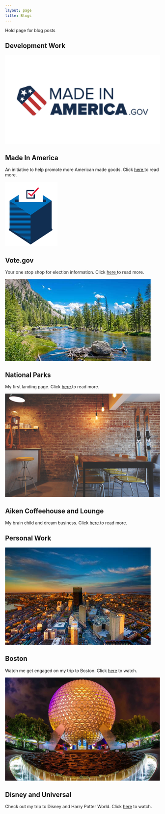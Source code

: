 ```yaml
---
layout: page
title: Blogs
--- 
```


Hold page for blog posts 

<section id="my-work" class="my-work">
  <div class="work_inner container">
    <div class="dev-work">
      <h1>Development Work</h1>
      <div class="dev-work-inner">
        <div class="dev-card">
          <div class="dev-card-image"> <img src="/assets/images/mia-card-2.png"></div>
          <div class="dev-card-text">
            <h2>Made In America</h2>
            <p>An initiative to help promote more American made goods. Click <a style="text-decoration: underline;" href="/blog-postss/mia.html" > 
              here </a>to read more.</p>
          </div>
        </div>
        <div class="dev-card">
          <div class="dev-card-image"> <img src="/assets/images/vote-card.png"></div>
          <div class="dev-card-text">
            <h2>Vote.gov</h2>
            <p>Your one stop shop for election information. Click <a style="text-decoration: underline;" href="/blog-postss/vote.html" > 
              here </a>to read more.</p>
          </div>
        </div>
        <div class="dev-card">
          <div class="dev-card-image"> <img src="/assets/images/ys park.jpeg"></div>
          <div class="dev-card-text">
            <h2>National Parks</h2>
            <p>My first landing page. Click <a style="text-decoration: underline;" href="/blog-postss/natpark.html" > 
              here </a>to read more.</p>
          </div>
        </div>
        <div class="dev-card">
          <div class="dev-card-image"> <img src="/assets/images/coffee.png"></div>
          <div class="dev-card-text">
            <h2>Aiken Coffeehouse and Lounge</h2>
            <p>My brain child and dream business. Click <a style="text-decoration: underline;" href="/blog-postss/aiken.html" > 
              here </a>to read more.</p>
          </div>
        </div>
      </div>
    </div>
    </div>
    <div class="personal-work">
      <h1>Personal Work</h1>
      <div class="personal-work-inner">
        <div class="personal-card">
          <div class="personal-card-image"> <img src="/assets/images/boston.png"></div>
          <div class="personal-card-text">
            <h2>Boston</h2>
              <p>Watch me get engaged on my trip to Boston. Click <a style="text-decoration: underline;" href="https://www.youtube.com/watch?v=Q_QmepSYqng"  target="_blank">here</a> to watch.</p>
          </div>
        </div>
        <div class="personal-card">
          <div class="personal-card-image"> <img src="/assets/images/disney.png"></div>
          <div class="personal-card-text">
            <h2>Disney and Universal</h2>
            <p>Check out my trip to Disney and Harry Potter World. Click <a style="text-decoration: underline;" href="https://www.youtube.com/watch?v=mnGA00I5H1o"  target="_blank">here</a> to watch.</p>
          </div>
        </div>
      </div>
    </div>
</section>